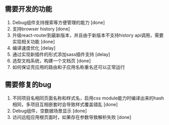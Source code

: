 ## 需要开发的功能
1. Debug组件支持搜索等方便管理的能力 [done]
2. 支持browser history [done]
3. 升级react-router到最新版本，并且由于新版本不支持history api调用，需要实现相关功能 [done]
4. 编译速度优化 [delay]
5. 通过实现新插件的形式添加sass插件支持 [delay]
6. 选型文档系统，构建一个文档页 [done]
7. 如何保证壳应用的路由和子应用名称重名还可以正常运行

## 需要修复的bug
1. 不同项目名相同页面名称和样式名，启用css module能力时编译出来的hash相同，多项目互相嵌套时会导致样式覆盖错乱 [done]
2. Debug组件，空数据场景显示 [done]
3. 访问远程应用根页面时，如果存在参数导致解析失败 [done]